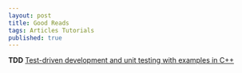 ```yaml
---
layout: post
title: Good Reads
tags: Articles Tutorials
published: true
---
```


**TDD**
[Test-driven development and unit testing with examples in C++](http://alexott.net/en/cpp/CppTestingIntro.html)
